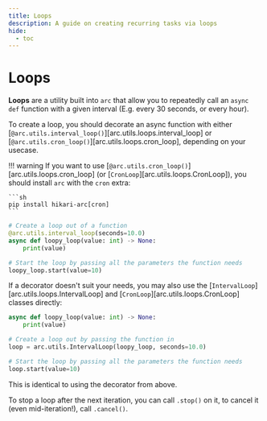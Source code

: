 ```yaml
---
title: Loops
description: A guide on creating recurring tasks via loops
hide:
  - toc
---
```


# Loops

**Loops** are a utility built into `arc` that allow you to repeatedly call an `async def` function with a given interval (E.g. every 30 seconds, or every hour).

To create a loop, you should decorate an async function with either [`@arc.utils.interval_loop()`][arc.utils.loops.interval_loop] or [`@arc.utils.cron_loop()`][arc.utils.loops.cron_loop], depending on your usecase.

!!! warning
    If you want to use [`@arc.utils.cron_loop()`][arc.utils.loops.cron_loop] (or [`CronLoop`][arc.utils.loops.CronLoop]), you should install `arc` with the `cron` extra:

    ```sh
    pip install hikari-arc[cron]
    ```

```py
# Create a loop out of a function
@arc.utils.interval_loop(seconds=10.0)
async def loopy_loop(value: int) -> None:
    print(value)

# Start the loop by passing all the parameters the function needs
loopy_loop.start(value=10)
```

If a decorator doesn't suit your needs, you may also use the [`IntervalLoop`][arc.utils.loops.IntervalLoop] and [`CronLoop`][arc.utils.loops.CronLoop] classes directly:

```py
async def loopy_loop(value: int) -> None:
    print(value)

# Create a loop out by passing the function in
loop = arc.utils.IntervalLoop(loopy_loop, seconds=10.0)

# Start the loop by passing all the parameters the function needs
loop.start(value=10)
```

This is identical to using the decorator from above.

To stop a loop after the next iteration, you can call `.stop()` on it, to cancel it (even mid-iteration!), call `.cancel()`.
